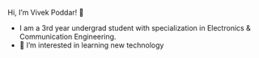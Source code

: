 Hi, I’m Vivek Poddar! 👋 
- I am a 3rd year undergrad student with specialization in Electronics & Communication Engineering.
- 👀 I’m interested in learning new technology


<!---
10vivekpoddar/10vivekpoddar is a ✨ special ✨ repository because its `README.md` (this file) appears on your GitHub profile.
You can click the Preview link to take a look at your changes.
--->
